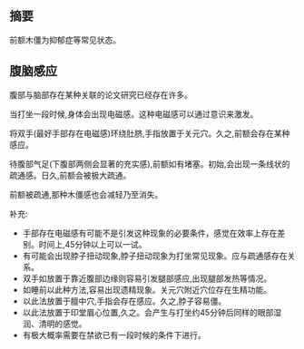 ## 摘要
前额木僵为抑郁症等常见状态。

## 腹脑感应

腹部与脑部存在某种关联的论文研究已经存在许多。

当打坐一段时候,身体会出现电磁感。这种电磁感可以通过意识来激发。

将双手(最好手部存在电磁感)环绕肚脐,手指放置于关元穴。久之,前额会存在某种感应。

待腹部气足(下腹部两侧会显著的充实感),前额如有堵塞。初始,会出现一条线状的疏通感。日久,前额会被极大疏通。

前额被疏通,那种木僵感也会减轻乃至消失。

补充:

- 手部存在电磁感有可能不是引发这种现象的必要条件，感觉在效率上存在差别。时间上,45分钟以上可以一试。
- 有可能会出现脖子扭动现象,脖子扭动现象为打坐常见现象。应与疏通感存在关系。
- 双手如放置于靠近腹部边缘则容易引发腿部感应,出现腿部发热等情况。
- 如睡前以此种方法,容易出现遗精现象。关元穴附近穴位存在生精功能。
- 以此法放置于膻中穴,手指会存在感应。久之,脖子容易僵。
- 以此法放置于印堂眉心位置,久之。会产生与打坐约45分钟后同样的眼部湿润、清明的感觉。
- 有极大概率需要在禁欲已有一段时候的条件下进行。